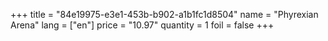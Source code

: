 +++
title = "84e19975-e3e1-453b-b902-a1b1fc1d8504"
name = "Phyrexian Arena"
lang = ["en"]
price = "10.97"
quantity = 1
foil = false
+++
